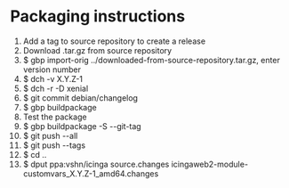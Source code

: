 # Packaging instructions

1. Add a tag to source repository to create a release
1. Download .tar.gz from source repository
1. $ gbp import-orig ../downloaded-from-source-repository.tar.gz, enter version number
1. $ dch -v X.Y.Z-1
1. $ dch -r -D xenial
1. $ git commit debian/changelog
1. $ gbp buildpackage 
1. Test the package
1. $ gbp buildpackage -S --git-tag 
1. $ git push --all
1. $ git push --tags
1. $ cd ..
1. $ dput ppa:vshn/icinga source.changes icingaweb2-module-customvars\_X.Y.Z-1\_amd64.changes
